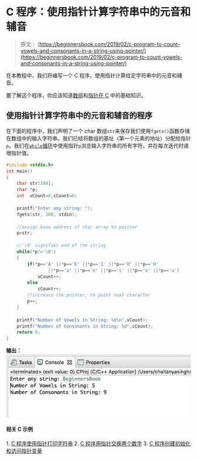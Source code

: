 # C 程序：使用指针计算字符串中的元音和辅音

> 原文： [https://beginnersbook.com/2019/02/c-program-to-count-vowels-and-consonants-in-a-string-using-pointer/](https://beginnersbook.com/2019/02/c-program-to-count-vowels-and-consonants-in-a-string-using-pointer/)

在本教程中，我们将编写一个 C 程序，使用指针计算给定字符串中的元音和辅音。

要了解这个程序，你应该知道[数组](https://beginnersbook.com/2014/01/c-arrays-example/)和[指针在 C](https://beginnersbook.com/2014/01/c-pointers/) 中的基础知识。

## 使用指针计算字符串中的元音和辅音的程序

在下面的程序中，我们声明了一个 char 数组`str`来保存我们使用`fgets()`函数存储在数组中的输入字符串。我们已经将数组的基址（第一个元素的地址）分配给指针`p`。我们在[`while`循环](https://beginnersbook.com/2014/01/c-while-loop/)中使用指针`p`浏览输入字符串的所有字符，并在每次迭代时递增指针值。

```c
#include <stdio.h>
int main()
{
    char str[100];
    char *p;
    int  vCount=0,cCount=0;

    printf("Enter any string: ");
    fgets(str, 100, stdin);

    //assign base address of char array to pointer
    p=str;

    //'\0' signifies end of the string
    while(*p!='\0')
    {
        if(*p=='A' ||*p=='E' ||*p=='I' ||*p=='O' ||*p=='U'
        		||*p=='a' ||*p=='e' ||*p=='i' ||*p=='o' ||*p=='u')
            vCount++;
        else
            cCount++;
        //increase the pointer, to point next character
        p++;
    }

    printf("Number of Vowels in String: %d\n",vCount);
    printf("Number of Consonants in String: %d",cCount);
    return 0;
}

```

**输出：**
![C Program to Count Vowels and Consonants in a String using Pointer](img/a3bce1c49a917e43c554398455ac1358.jpg)

#### 相关 C 示例

1\. [C 程序使用指针打印字符串](https://beginnersbook.com/2019/02/c-program-to-print-string-using-pointer/)
2\. [C 程序用指针交换两个数字](https://beginnersbook.com/2019/02/c-program-to-swap-two-numbers-using-pointers/)
3\. [C 程序创建初始化和访问指针变量](https://beginnersbook.com/2019/02/c-program-to-create-initialize-and-access-a-pointer-variable/)